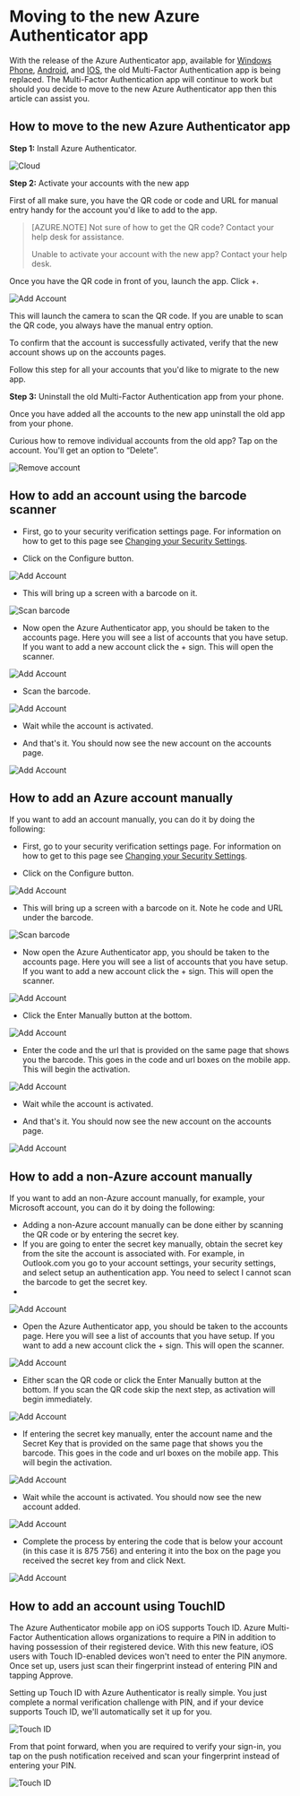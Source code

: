 <properties 
	pageTitle="Azure Authenticator app for mobile phones" 
	description="Learn how to upgrade to the latest version of Azure Authenticatior." 
	services="multi-factor-authentication" 
	documentationCenter="" 
	authors="billmath" 
	manager="stevenpo" 
	editor="curtland"/>

<tags
	ms.service="multi-factor-authentication"
	ms.date="11/19/2015"
	wacn.date=""/>



# Moving to the new Azure Authenticator app

With the release of the Azure Authenticator app, available for [Windows Phone](http://www.windowsphone.com/store/app/azure-authenticator/03a5b2bf-6066-418f-b569-e8aecbc06e50), [Android](https://play.google.com/store/apps/details?id=com.azure.authenticator), and [IOS](https://itunes.apple.com/us/app/azure-authenticator/id983156458), the old Multi-Factor Authentication app is being replaced.  The Multi-Factor Authentication app will continue to work but should you decide to move to the new Azure Authenticator app then this article can assist you.  


## How to move to the new Azure Authenticator app 

**Step 1:** Install Azure Authenticator.

![Cloud](./media/multi-factor-authentication-azure-authenticator/home.png)

**Step 2:** Activate your accounts with the new app

First of all make sure, you have the QR code or code and URL for manual entry handy for the account you'd like to add to the app.

> [AZURE.NOTE] Not sure of how to get the QR code? Contact your help desk for assistance.
> 
> Unable to activate your account with the new app? Contact your help desk.
>


Once you have the QR code in front of you, launch the app. Click +. 


![Add Account](./media/multi-factor-authentication-azure-authenticator/addaccount.png)

This will launch the camera to scan the QR code.  If you are unable to scan the QR code, you always have the manual entry option. 

To confirm that the account is successfully activated, verify that the new account shows up on the accounts pages. 


Follow this step for all your accounts that you'd like to migrate to the new app.



**Step 3:**  Uninstall the old Multi-Factor Authentication app from your phone.

Once you have added all the accounts to the new app uninstall the old app from your phone.

Curious how to remove individual accounts from the old app?
Tap on the account. You'll get an option to “Delete”. 

![Remove account](./media/multi-factor-authentication-azure-authenticator/remove.png)

## How to add an account using the barcode scanner



- First, go to your security verification settings page.  For information on how to get to this page see [Changing your Security Settings](/documentation/articles/multi-factor-authentication-end-user-manage-settings).

- Click on the Configure button. 
 
![Add Account](./media/multi-factor-authentication-azure-authenticator/azureauthe.png)

- This will bring up a screen with a barcode on it.
  
![Scan barcode](./media/multi-factor-authentication-azure-authenticator/barcode2.png)

- Now open the Azure Authenticator app, you should be taken to the accounts page.  Here you will see a list of accounts that you have setup.  If you want to add a new account click the + sign.  This will open the scanner.

![Add Account](./media/multi-factor-authentication-azure-authenticator/addaccount3.png)

- Scan the barcode. 

![Add Account](./media/multi-factor-authentication-azure-authenticator/scan.png)

- Wait while the account is activated.

- And that's it.  You should now see the new account on the accounts page.

![Add Account](./media/multi-factor-authentication-azure-authenticator/addaccount2.png)


## How to add an Azure account manually

If you want to add an account manually, you can do it by doing the following:

- First, go to your security verification settings page.  For information on how to get to this page see [Changing your Security Settings](/documentation/articles/multi-factor-authentication-end-user-manage-settings).

- Click on the Configure button. 
 
![Add Account](./media/multi-factor-authentication-azure-authenticator/azureauthe.png)

- This will bring up a screen with a barcode on it.  Note he code and URL under the barcode.
  
![Scan barcode](./media/multi-factor-authentication-azure-authenticator/barcode2.png)

- Now open the Azure Authenticator app, you should be taken to the accounts page.  Here you will see a list of accounts that you have setup.  If you want to add a new account click the + sign.  This will open the scanner.

![Add Account](./media/multi-factor-authentication-azure-authenticator/addaccount3.png)

- Click the Enter Manually button at the bottom.

![Add Account](./media/multi-factor-authentication-azure-authenticator/scan.png)

- Enter the code and the url that is provided on the same page that shows you the barcode.  This goes in the code and url boxes on the mobile app.  This will begin the activation.

![Add Account](./media/multi-factor-authentication-azure-authenticator/manual.png)

- Wait while the account is activated.

- And that's it.  You should now see the new account on the accounts page.

![Add Account](./media/multi-factor-authentication-azure-authenticator/addaccount2.png)

## How to add a non-Azure account manually

If you want to add an non-Azure account manually, for example, your Microsoft account, you can do it by doing the following:  


- Adding a non-Azure account manually can be done either by scanning the QR code or by entering the secret key.
- If you are going to enter the secret key manually, obtain the secret key from the site the account is associated with.  For example, in Outlook.com you go to your account settings, your security settings, and select setup an authentication app.  You need to select I cannot scan the barcode to get the secret key.
- 

![Add Account](./media/multi-factor-authentication-azure-authenticator/secretkey.png)

- Open the Azure Authenticator app, you should be taken to the accounts page.  Here you will see a list of accounts that you have setup.  If you want to add a new account click the + sign.  This will open the scanner.

![Add Account](./media/multi-factor-authentication-azure-authenticator/addaccount3.png)

- Either scan the QR code or click the Enter Manually button at the bottom.  If you scan the QR code skip the next step, as activation will begin immediately.

![Add Account](./media/multi-factor-authentication-azure-authenticator/scan.png)

- If entering the secret key manually, enter the account name and the Secret Key that is provided on the same page that shows you the barcode.  This goes in the code and url boxes on the mobile app.  This will begin the activation.

![Add Account](./media/multi-factor-authentication-azure-authenticator/manual.png)

- Wait while the account is activated.  You should now see the new account added.

![Add Account](./media/multi-factor-authentication-azure-authenticator/msaccount.png)

- Complete the process by entering the code that is below your account (in this case it is 875 756) and entering it into the box on the page you received the secret key from and click Next.  

![Add Account](./media/multi-factor-authentication-azure-authenticator/verify.png)

## How to add an account using TouchID
The Azure Authenticator mobile app on iOS supports Touch ID.  Azure Multi-Factor Authentication allows organizations to require a PIN in addition to having possession of their registered device. With this new feature, iOS users with Touch ID-enabled devices won't need to enter the PIN anymore. Once set up, users just scan their fingerprint instead of entering PIN and tapping Approve.

Setting up Touch ID with Azure Authenticator is really simple. You just complete a normal verification challenge with PIN, and if your device supports Touch ID, we'll automatically set it up for you. 

![Touch ID](./media/multi-factor-authentication-azure-authenticator/touchid1.png)

From that point forward, when you are required to verify your sign-in, you tap on the push notification received and scan your fingerprint instead of entering your PIN.

![Touch ID](./media/multi-factor-authentication-azure-authenticator/touchid2.png)


